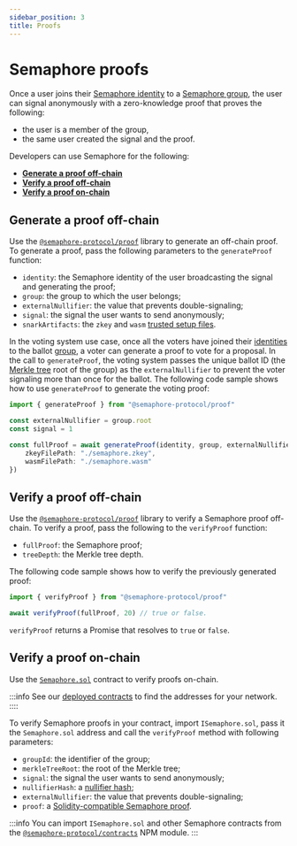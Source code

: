 ```yaml
---
sidebar_position: 3
title: Proofs
---
```


# Semaphore proofs

Once a user joins their [Semaphore identity](/docs/glossary#semaphore-identity) to a [Semaphore group](/docs/glossary#semaphore-group), the user can signal anonymously with a zero-knowledge proof that proves the following:

-   the user is a member of the group,
-   the same user created the signal and the proof.

Developers can use Semaphore for the following:

-   [**Generate a proof off-chain**](#generate-a-proof-off-chain)
-   [**Verify a proof off-chain**](#verify-a-proof-off-chain)
-   [**Verify a proof on-chain**](#verify-a-proof-on-chain)

## Generate a proof off-chain

Use the [`@semaphore-protocol/proof`](https://github.com/semaphore-protocol/semaphore/tree/main/packages/proof) library to generate an off-chain proof.
To generate a proof, pass the following parameters to the `generateProof` function:

-   `identity`: the Semaphore identity of the user broadcasting the signal and generating the proof;
-   `group`: the group to which the user belongs;
-   `externalNullifier`: the value that prevents double-signaling;
-   `signal`: the signal the user wants to send anonymously;
-   `snarkArtifacts`: the `zkey` and `wasm` [trusted setup files](/docs/glossary/#trusted-setup-files).

In the voting system use case, once all the voters have joined their [identities](/docs/guides/identities#create-an-identity) to the ballot [group](/docs/guides/groups),
a voter can generate a proof to vote for a proposal.
In the call to `generateProof`, the voting system passes the unique ballot ID (the [Merkle tree](/docs/glossary/#merkle-tree/) root of the group) as the
`externalNullifier` to prevent the voter signaling more than once for the ballot.
The following code sample shows how to use `generateProof` to generate the voting proof:

```ts
import { generateProof } from "@semaphore-protocol/proof"

const externalNullifier = group.root
const signal = 1

const fullProof = await generateProof(identity, group, externalNullifier, signal, {
    zkeyFilePath: "./semaphore.zkey",
    wasmFilePath: "./semaphore.wasm"
})
```

## Verify a proof off-chain

Use the [`@semaphore-protocol/proof`](https://github.com/semaphore-protocol/semaphore/tree/main/packages/proof) library to verify a Semaphore proof off-chain.
To verify a proof, pass the following to the `verifyProof` function:

-   `fullProof`: the Semaphore proof;
-   `treeDepth`: the Merkle tree depth.

The following code sample shows how to verify the previously generated proof:

```ts
import { verifyProof } from "@semaphore-protocol/proof"

await verifyProof(fullProof, 20) // true or false.
```

`verifyProof` returns a Promise that resolves to `true` or `false`.

## Verify a proof on-chain

Use the [`Semaphore.sol`](/docs/technical-reference/contracts#semaphoresol) contract to verify proofs on-chain.

:::info
See our [deployed contracts](/docs/deployed-contracts) to find the addresses for your network.
::::

To verify Semaphore proofs in your contract, import `ISemaphore.sol`, pass it the `Semaphore.sol` address and call the `verifyProof` method with following parameters:

-   `groupId`: the identifier of the group;
-   `merkleTreeRoot`: the root of the Merkle tree;
-   `signal`: the signal the user wants to send anonymously;
-   `nullifierHash`: a [nullifier hash](#retrieve-a-nullifier-hash);
-   `externalNullifier`: the value that prevents double-signaling;
-   `proof`: a [Solidity-compatible Semaphore proof](#generate-a-solidity-compatible-proof).

:::info
You can import `ISemaphore.sol` and other Semaphore contracts from the [`@semaphore-protocol/contracts`](https://github.com/semaphore-protocol/semaphore/tree/main/packages/contracts) NPM module.
:::
